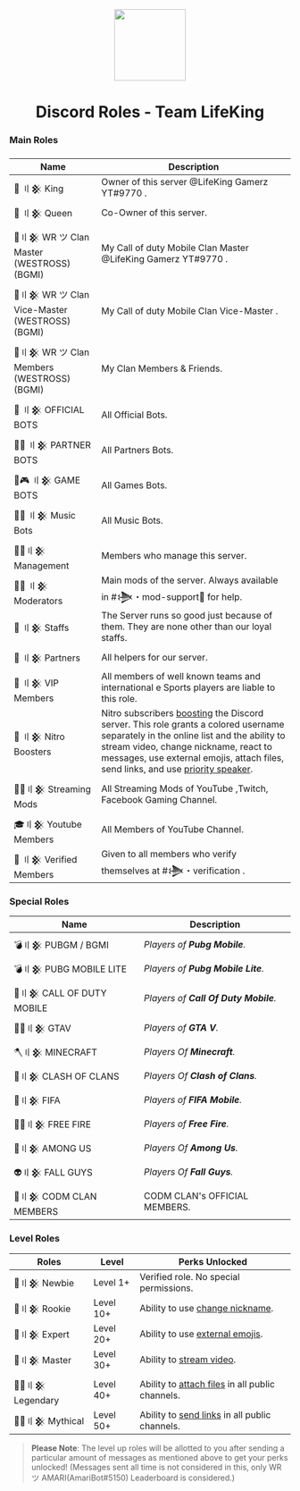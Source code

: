 <div align="center">
    <img src="https://i.imgur.com/SCUzUr2.jpg" width="128px" style="max-width:100%;">
    <h1>Discord Roles - Team LifeKing</h1>
</div>

<h3>Main Roles<h3>
    
    
    
| Name                     | Description                                                                                                      |
|--------------------------|------------------------------------------------------------------------------------------------------------------|
| 🤴 〢𒆜 King  |     Owner of this server @LifeKing Gamerz YT#9770 .                                                             |
| 👸 〢𒆜 Queen |    Co-Owner of this server.                                                                                    |
| 🔰〢𒆜 WR ツ Clan Master (WESTROSS)(BGMI)     |     My Call of duty Mobile Clan Master @LifeKing Gamerz YT#9770 .                                              |
| 🔰〢𒆜 WR ツ Clan Vice-Master (WESTROSS)(BGMI)  |     My Call of duty Mobile Clan Vice-Master .                                                                  |
| 🔰〢𒆜 WR ツ Clan Members (WESTROSS)(BGMI)     |     My Clan Members & Friends.                                                                                 |
| 🤖 〢𒆜 OFFICIAL BOTS     |     All Official Bots.                                                                                         |
| 🤖🤝 〢𒆜 PARTNER BOTS   |     All Partners Bots.                                                                                        |
| 🤖🎮 〢𒆜 GAME BOTS   |     All Games Bots.                                                                                            |
| 🤖🎶 〢𒆜 Music Bots   |    All Music Bots.                                                                                             |
| 🕵️‍♂️〢𒆜 Management  |    Members who manage this server.                                                                            |
| 👨‍💻 〢𒆜 Moderators  |     Main mods of the server. Always available in #𒋨・mod-support🔩 for help.                                |
| 👲 〢𒆜 Staffs |    The Server runs so good just because of them. They are none other than our loyal staffs.                   |
| 🤝 〢𒆜 Partners      |     All helpers for our server.                                                                               |
| 🤵 〢𒆜 VIP Members     |    All members of well known teams and international e Sports players are liable to this role.                |
| 💎 〢𒆜 Nitro Boosters   |    Nitro subscribers [boosting](https://support.discord.com/hc/en-us/articles/360028038352-Server-Boosting) the   Discord server. This role grants a colored username separately in the online list and the ability to stream video, change nickname, react to messages, use external emojis, attach files, send links, and use [priority speaker](https://support.discord.com/hc/en-us/articles/360011876531-Setting-up-Priority-Speaker).                |
| 👨‍🚀〢𒆜 Streaming Mods   |    All Streaming Mods of YouTube ,Twitch, Facebook Gaming Channel.                                             |
| 🎓〢𒆜 Youtube Members     |    All Members of YouTube Channel.                                                                           |
| 👫 〢𒆜 Verified Members  |    Given to all members who verify themselves at #𒋨・verification .                                         |


    
<h3>Special Roles</h3>

| Name              | Description                                                                                                                                                                                                     |
|-------------------|-----------------------------------------------------------------------------------------------------------------------------------------------------------------------------------------------------------------|
| 💣〢𒆜 PUBGM / BGMI | *Players of **Pubg Mobile**.*                                                                                                                                                                |
| 💣〢𒆜 PUBG MOBILE LITE | *Players of **Pubg Mobile Lite**.*                                                                                                                                             |
| 🔫〢𒆜 CALL OF DUTY MOBILE | *Players of **Call Of Duty Mobile**.*                                                                                     |
| 🚴‍♀️〢𒆜 GTAV| *Players of **GTA V**.*                                                                                                               |
| 🪓〢𒆜 MINECRAFT | *Players Of **Minecraft**.*                                                                                                                                                           |
| 🤺〢𒆜 CLASH OF CLANS| *Players Of **Clash of Clans**.*                                                                                                                                                       |
| 🧦〢𒆜 FIFA| *Players of **FIFA Mobile**.*                                                                                                                      |
| 🤼‍♂️〢𒆜 FREE FIRE| *Players of **Free Fire**.*                                                                                                                         |
| 👾〢𒆜 AMONG US| *Players Of **Among Us**.*                                                                                                                            |
| 👽〢𒆜 FALL GUYS | *Players Of **Fall Guys**.*                                                                                                                                    |
| 🔫〢𒆜 CODM CLAN MEMBERS            | CODM CLAN's OFFICIAL MEMBERS.    |                                                                                                                                 
<h3>Level Roles</h3>

| Roles          |  Level        | Perks Unlocked                                                             |
|----------------|---------------|----------------------------------------------------------------------------|
| 🥇〢𒆜 Newbie | Level 1+                  | Verified role. No special permissions.                                                   |
| 🥈〢𒆜 Rookie | Level 10+                   | Ability to use [change nickname](https://support.discord.com/hc/en-us/articles/219070107-Server-Nicknames).                                             |
| 🥉〢𒆜 Expert | Level 20+                   | Ability to use [external emojis](https://support.discord.com/hc/en-us/articles/360036479811-Custom-Emojis).                 |
| 🏅〢𒆜 Master | Level 30+                  | Ability to [stream video](https://support.discord.com/hc/en-us/articles/360030714312-Stream-your-game-with-Go-Live-).                                    |
| 💂‍♂️〢𒆜 Legendary | Level 40+                  | Ability to [attach files](https://support.discord.com/hc/en-us/articles/211866427-How-do-I-upload-images-and-GIFs) in all public channels.                                 |
| 👮‍♂️〢𒆜 Mythical | Level 50+                  | Ability to [send links](https://support.discord.com/hc/en-us/articles/360021235192-Sending-GIFs-on-Discord) in all public channels.                                              |

> **Please Note**: The level up roles will be allotted to you after sending a particular amount of messages as mentioned above to get your perks unlocked! (Messages sent all time is not considered in this, only WR ツ AMARI(AmariBot#5150) Leaderboard is considered.)
